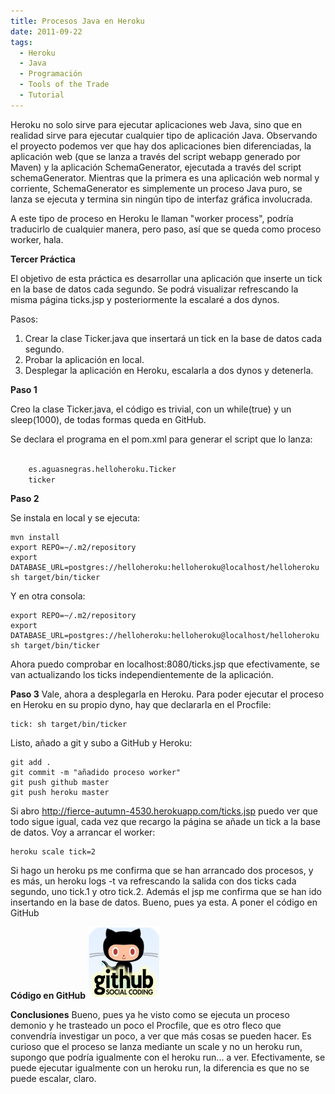```yaml
---
title: Procesos Java en Heroku
date: 2011-09-22
tags:
  - Heroku
  - Java
  - Programación
  - Tools of the Trade
  - Tutorial
---
```

Heroku no solo sirve para ejecutar aplicaciones web Java, sino que en realidad sirve para ejecutar cualquier tipo de aplicación Java. Observando el proyecto podemos ver que hay dos aplicaciones bien diferenciadas, la aplicación web (que se lanza a través del script webapp generado por Maven) y la aplicación SchemaGenerator, ejecutada a través del script schemaGenerator. Mientras que la primera es una aplicación web normal y corriente, SchemaGenerator es simplemente un proceso Java puro, se lanza se ejecuta y termina sin ningún tipo de interfaz gráfica involucrada.

A este tipo de proceso en Heroku le llaman "worker process", podría traducirlo de cualquier manera, pero paso, así que se queda como proceso worker, hala.

<strong>Tercer Práctica</strong>

El objetivo de esta práctica es desarrollar una aplicación que inserte un tick en la base de datos cada segundo. Se podrá visualizar refrescando la misma página ticks.jsp y posteriormente la escalaré a dos dynos.

Pasos:

<ol>
	<li>Crear la clase Ticker.java que insertará un tick en la base de datos cada segundo.</li>
	<li>Probar la aplicación en local.</li>
	<li>Desplegar la aplicación en Heroku, escalarla a dos dynos y detenerla.</li>
</ol>

<strong>Paso 1</strong>

Creo la clase Ticker.java, el código es trivial, con un while(true) y un sleep(1000), de todas formas queda en GitHub.

Se declara el programa en el pom.xml para generar el script que lo lanza:

```xml

	es.aguasnegras.helloheroku.Ticker
	ticker
```

<strong>Paso 2</strong>

Se instala en local y se ejecuta:

```shell
mvn install
export REPO=~/.m2/repository
export DATABASE_URL=postgres://helloheroku:helloheroku@localhost/helloheroku
sh target/bin/ticker
```

Y en otra consola:

```shell
export REPO=~/.m2/repository
export DATABASE_URL=postgres://helloheroku:helloheroku@localhost/helloheroku
sh target/bin/ticker
```

Ahora puedo comprobar en localhost:8080/ticks.jsp que efectivamente, se van actualizando los ticks independientemente de la aplicación.

<strong>Paso 3</strong>
Vale, ahora a desplegarla en Heroku. Para poder ejecutar el proceso en Heroku en su propio dyno, hay que declararla en el Procfile:

```shell
tick: sh target/bin/ticker
```

Listo, añado a git y subo a GitHub y Heroku:

```shell
git add .
git commit -m "añadido proceso worker"
git push github master
git push heroku master
```

Si abro http://fierce-autumn-4530.herokuapp.com/ticks.jsp puedo ver que todo sigue igual, cada vez que recargo la página se añade un tick a la base de datos. Voy a arrancar el worker:

```shell
heroku scale tick=2
```

Si hago un heroku ps me confirma que se han arrancado dos procesos, y es más, un heroku logs -t va refrescando la salida con dos ticks cada segundo, uno tick.1 y otro tick.2.
Además el jsp me confirma que se han ido insertando en la base de datos.
Bueno, pues ya esta. A poner el código en GitHub

<strong>Código en GitHub</strong>
<a href="https://github.com/agustinventura/helloheroku/tree/1429c05b2a83745dfda1d1f08145f7954d9922d0">![GitHub](/images/2011/08/github_icon.png)</a>

<strong>Conclusiones</strong>
Bueno, pues ya he visto como se ejecuta un proceso demonio y he trasteado un poco el Procfile, que es otro fleco que convendría investigar un poco, a ver que más cosas se pueden hacer.
Es curioso que el proceso se lanza mediante un scale y no un heroku run, supongo que podría igualmente con el heroku run... a ver. Efectivamente, se puede ejecutar igualmente con un heroku run, la diferencia es que no se puede escalar, claro.
